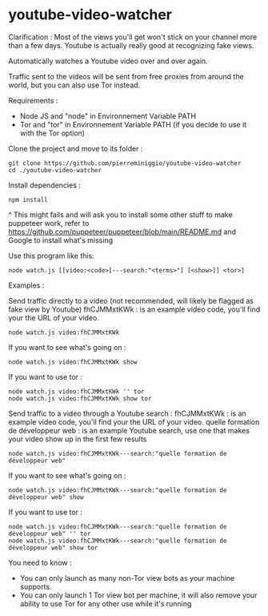 # youtube-video-watcher
Clarification : Most of the views you'll get won't stick on your channel more than a few days.
Youtube is actually really good at recognizing fake views.

Automatically watches a Youtube video over and over again.

Traffic sent to the videos will be sent from free proxies from around the world, but you can also use Tor instead.

Requirements :
- Node JS and "node" in Environnement Variable PATH
- Tor and "tor" in Environnement Variable PATH (if you decide to use it with the Tor option)

Clone the project and move to its folder :
```
git clone https://github.com/pierreminiggio/youtube-video-watcher
cd ./youtube-video-watcher
```

Install dependencies :
```
npm install
```
^ This might fails and will ask you to install some other stuff to make puppeteer work, refer to https://github.com/puppeteer/puppeteer/blob/main/README.md and Google to install what's missing

Use this program like this:
```
node watch.js [[video:<code>[---search:"<terms>"] [<show>]] <tor>]
```

Examples :

Send traffic directly to a video (not recommended, will likely be flagged as fake view by Youtube)
fhCJMMxtKWk : is an example video code, you'll find your the URL of your video.
```
node watch.js video:fhCJMMxtKWk
```
If you want to see what's going on :
```
node watch.js video:fhCJMMxtKWk show
```
If you want to use tor :
```
node watch.js video:fhCJMMxtKWk '' tor
node watch.js video:fhCJMMxtKWk show tor
```

Send traffic to a video through a Youtube search :
fhCJMMxtKWk : is an example video code, you'll find your the URL of your video.
quelle formation de développeur web : is an example Youtube search, use one that makes your video show up in the first few results
```
node watch.js video:fhCJMMxtKWk---search:"quelle formation de développeur web"
```
If you want to see what's going on :
```
node watch.js video:fhCJMMxtKWk---search:"quelle formation de développeur web" show
```
If you want to use tor :
```
node watch.js video:fhCJMMxtKWk---search:"quelle formation de développeur web" '' tor
node watch.js video:fhCJMMxtKWk---search:"quelle formation de développeur web" show tor
```

You need to know :
- You can only launch as many non-Tor view bots as your machine supports.
- You can only launch 1 Tor view bot per machine, it will also remove your ability to use Tor for any other use while it's running
